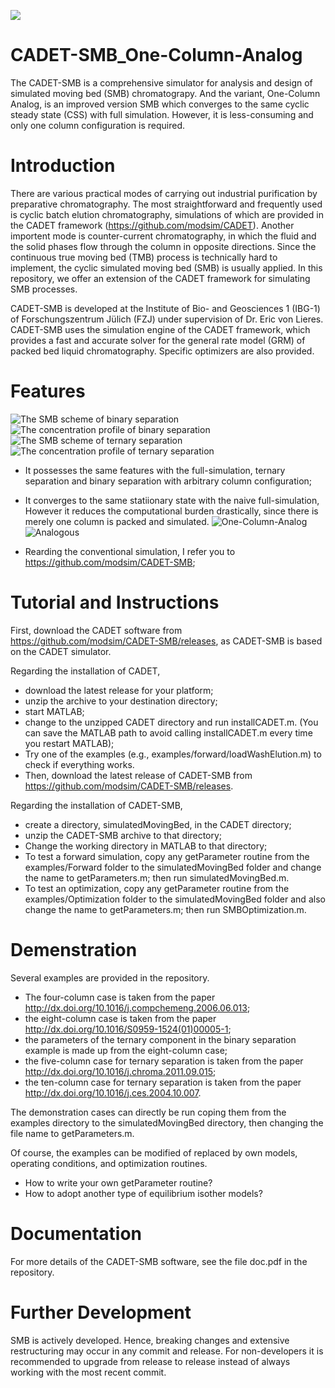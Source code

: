 ![](https://github.com/modsim/CADET/blob/master/doc/logo/CADET-GitHub.png)

# CADET-SMB_One-Column-Analog

The CADET-SMB is a comprehensive simulator for analysis and design of simulated moving bed (SMB) chromatograpy. And the variant, One-Column Analog, is an improved version SMB which converges to the same cyclic steady state (CSS) with full simulation. However, it is less-consuming and only one column configuration is required.

# Introduction

There are various practical modes of carrying out industrial purification by preparative chromatography. The most straightforward and frequently used is cyclic batch elution chromatography, simulations of which are provided in the CADET framework (https://github.com/modsim/CADET). Another importent mode is counter-current chromatography, in which the fluid and the solid phases flow through the column in opposite directions. Since the continuous true moving bed (TMB) process is technically hard to implement, the cyclic simulated moving bed (SMB) is usually applied. In this repository, we offer an extension of the CADET framework for simulating SMB processes.

CADET-SMB is developed at the Institute of Bio- and Geosciences 1 (IBG-1) of Forschungszentrum Jülich (FZJ) under supervision of Dr. Eric von Lieres. CADET-SMB uses the simulation engine of the CADET framework, which provides a fast and accurate solver for the general rate model (GRM) of packed bed liquid chromatography. Specific optimizers are also provided.

# Features
![The SMB scheme of binary separation](https://github.com/modsim/CADET-SMB/blob/One-Column-Analog/doc/scheme_binary.JPG)
![The concentration profile of binary separation](https://github.com/modsim/CADET-SMB/blob/One-Column-Analog/doc/profile_binary.JPG)
![The SMB scheme of ternary separation](https://github.com/modsim/CADET-SMB/blob/One-Column-Analog/doc/scheme_ternary.JPG)
![The concentration profile of ternary separation](https://github.com/modsim/CADET-SMB/blob/One-Column-Analog/doc/profile_ternary.JPG)

* It possesses the same features with the full-simulation, ternary separation and binary separation with arbitrary column configuration;
* It converges to the same statiionary state with the naive full-simulation, However it reduces the computational burden drastically, since there is merely one column is packed and simulated.
![One-Column-Analog](https://github.com/modsim/CADET-SMB/blob/One-Column-Analog/doc/One-Column_Analog.JPG)
![Analogous](https://github.com/modsim/CADET-SMB/blob/One-Column-Analog/doc/One-Column_Analog_selected_column.JPG)

* Rearding the conventional simulation, I refer you to https://github.com/modsim/CADET-SMB;

# Tutorial and Instructions

First, download the CADET software from https://github.com/modsim/CADET-SMB/releases, as CADET-SMB is based on the CADET simulator.

Regarding the installation of CADET,

* download the latest release for your platform;
* unzip the archive to your destination directory;
* start MATLAB;
* change to the unzipped CADET directory and run installCADET.m. (You can save the MATLAB path to avoid calling installCADET.m every time you restart MATLAB);
* Try one of the examples (e.g., examples/forward/loadWashElution.m) to check if everything works.
* Then, download the latest release of CADET-SMB from https://github.com/modsim/CADET-SMB/releases.

Regarding the installation of CADET-SMB,

* create a directory, simulatedMovingBed, in the CADET directory;
* unzip the CADET-SMB archive to that directory;
* Change the working directory in MATLAB to that directory; 
* To test a forward simulation, copy any getParameter routine from the examples/Forward folder to the simulatedMovingBed folder and change the name to getParameters.m; then run simulatedMovingBed.m.
* To test an optimization, copy any getParameter routine from the examples/Optimization folder to the simulatedMovingBed folder and also change the name to getParameters.m; then run SMBOptimization.m.

# Demenstration 

Several examples are provided in the repository. 

* The four-column case is taken from the paper http://dx.doi.org/10.1016/j.compchemeng.2006.06.013;
* the eight-column case is taken from the paper http://dx.doi.org/10.1016/S0959-1524(01)00005-1; 
* the parameters of the ternary component in the binary separation example is made up from the eight-column case;
* the five-column case for ternary separation is taken from the paper http://dx.doi.org/10.1016/j.chroma.2011.09.015; 
* the ten-column case for ternary separation is taken from the paper http://dx.doi.org/10.1016/j.ces.2004.10.007.

The demonstration cases can directly be run coping them from the examples directory to the simulatedMovingBed directory, then changing the file name to getParameters.m. 

Of course, the examples can be modified of replaced by own models, operating conditions, and optimization routines. 

* How to write your own getParameter routine?
* How to adopt another type of equilibrium isother models?

# Documentation 

For more details of the CADET-SMB software, see the file doc.pdf in the repository.

# Further Development 

SMB is actively developed. Hence, breaking changes and extensive restructuring may occur in any commit and release. For non-developers it is recommended to upgrade from release to release instead of always working with the most recent commit.
